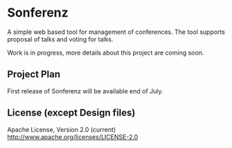 # Sonferenz

A simple web based tool for management of conferences.
The tool supports proposal of talks and voting for talks.

Work is in progress, more details about this project are coming soon.

## Project Plan

First release of Sonferenz will be available end of July.

## License (except Design files)
Apache License, Version 2.0 (current) 
http://www.apache.org/licenses/LICENSE-2.0